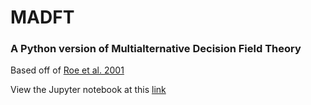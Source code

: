 # MADFT
### A Python version of Multialternative Decision Field Theory

Based off of [Roe et al. 2001](https://www.ncbi.nlm.nih.gov/pubmed/11381834)

View the Jupyter notebook at this [link](https://rawgit.com/danieljwilson/MADFT/master/MADFT%20Notebook.ipynb)
